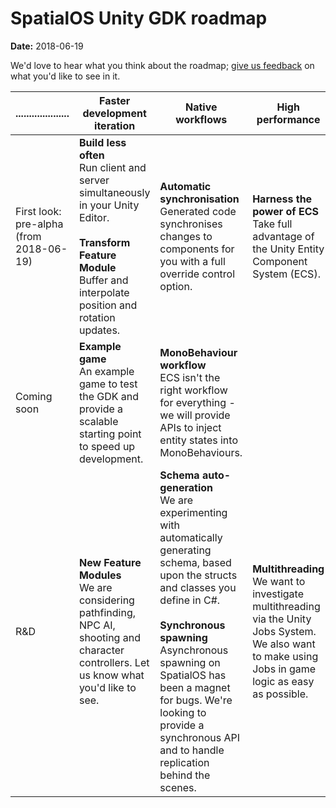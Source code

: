 # SpatialOS Unity GDK roadmap
**Date:** 2018-06-19

We'd love to hear what you think about the roadmap; [give us feedback](../README.MD#give-us-feedback) on what you'd like to see in it.

|....................| Faster development iteration | Native workflows| High performance|
|------|---|----|--|
|First look:<br/>pre-alpha <br/>(from <br/>2018-06-19)|**Build less often**<br/>Run client and server simultaneously in your Unity Editor.<br/><br/>**Transform Feature Module**<br/>Buffer and interpolate position and rotation updates.|**Automatic synchronisation**<br/>Generated code synchronises changes to components for you with a full override control option.|**Harness the power of ECS**<br/>Take full advantage of the Unity Entity Component System (ECS).
|Coming soon|**Example game**<br/>An example game to test the GDK and provide a scalable starting point to speed up development.           |**MonoBehaviour workflow**<br/>ECS isn't the right workflow for everything - we will provide APIs to inject entity states into MonoBehaviours.|
|R&D|**New Feature Modules**<br/>We are considering pathfinding, NPC AI, shooting and character controllers. Let us know what you'd like to see.| **Schema auto-generation**<br/>We are experimenting with automatically generating schema, based upon the structs and classes you define in C#.<br/><br/>**Synchronous spawning**<br/>Asynchronous spawning on SpatialOS has been a magnet for bugs. We're looking to provide a synchronous API and to handle replication behind the scenes.|**Multithreading**<br/>We want to investigate multithreading via the Unity Jobs System. We also want to make using Jobs in game logic as easy as possible. | ```
